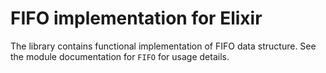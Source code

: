 FIFO implementation for Elixir
==============================

The library contains functional implementation of FIFO
data structure. See the module documentation for `FIFO`
for usage details.
